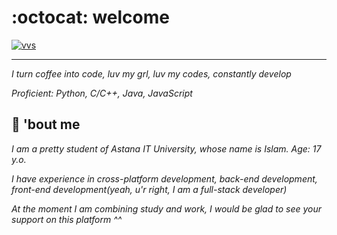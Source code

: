# :octocat: welcome
[![vvs](https://c.tenor.com/R8wjCxS2MCgAAAAC/oreki-black-and-white-wind.gif)](https://www.instagram.com/vvsalwayscodin/)
___
_I turn coffee into code, luv my grl, luv my codes, constantly develop_

_Proficient: Python, C/C++, Java, JavaScript_

## :wedding: 'bout me
_I am a pretty student of Astana IT University, whose name is Islam. Age: 17 y.o._

_I have experience in cross-platform development, back-end development, front-end development(yeah, u'r right, I am a full-stack developer)_

_At the moment I am combining study and work, I would be glad to see your support on this platform ^^_